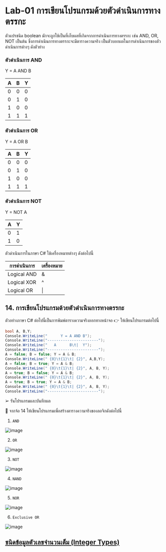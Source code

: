 # Lab-01 การเขียนโปรแกรมด้วยตัวดำเนินการทางตรรกะ

ตัวแปรชนิด boolean มักจะถูกใช้เป็นที่เก็บผลที่เกิดจากการดำเนินการทางตรรกะ เช่น AND, OR, NOT เป็นต้น ซึ่งการดำเนินการทางตรรกะจะมีตารางความจริง เป็นตัวบอกผลในการดำเนินการของตัวดำเนินการต่างๆ ดังตัวย่าง

### ตัวดำเนินการ AND

Y = A AND B

| A | B | Y |
|---|---|---|
| 0 | 0 | 0 |
| 0 | 1 | 0 |
| 1 | 0 | 0 |
| 1 | 1 | 1 |

### ตัวดำเนินการ OR

Y = A OR B

| A | B | Y |
|---|---|---|
| 0 | 0 | 0 |
| 0 | 1 | 0 |
| 1 | 0 | 0 |
| 1 | 1 | 1 |

### ตัวดำเนินการ NOT

Y = NOT A

| A | Y |
|--|--|
| 0 | 1 |
| 1 | 0 |

ตัวดำเนินการในภาษา C#
ใช้เครื่องหมายต่างๆ ดังต่อไปนี้

| การดำเนินการ | เครื่องหมาย |
|------------|-----------|
| Logical AND | & |
| Logical XOR | ^ |
| Logical OR | \| |

## 14. การเขียนโปรแกรมด้วยตัวดำเนินการทางตรรกะ

ตัวอย่างภาษา C# ต่อไปนี้เป็นการพิมพ์ตารางความจริงออกทางหน้าจอ
👉 ให้เขียนโปรแกรมต่อไปนี้

```csharp
bool A, B,Y;
Console.WriteLine("      Y = A AND B");
Console.WriteLine("-----------------------");
Console.WriteLine("   A      B\t|  Y");
Console.WriteLine("-----------------------");
A = false; B = false; Y = A & B;
Console.WriteLine(" {0}\t{1}\t| {2}", A,B,Y);
A = false; B = true; Y = A & B;
Console.WriteLine(" {0}\t{1}\t| {2}", A, B, Y);
A = true; B = false; Y = A & B;
Console.WriteLine(" {0}\t{1}\t| {2}", A, B, Y);
A = true; B = true; Y = A & B;
Console.WriteLine(" {0}\t{1}\t| {2}", A, B, Y);
Console.WriteLine("-----------------------");
```

➢ รันโปรแกรมและบันทึกผล

 
👷 จากจ้อ 14 ให้เขียนโปรแกรมเพื่อสร้างตารางความจริงของลอจิกดังต่อไปนี้

1. `AND`

![image](https://github.com/Siriratda/03376836-OOP-2566-Lab-01/assets/144195995/b5fa4d54-146c-4bde-a959-ae017d171c8b)

2. `OR`

![image](https://github.com/Siriratda/03376836-OOP-2566-Lab-01/assets/144195995/74f13cb9-ea56-4ebb-94ed-260766cf83a5)

3. `NOT`

![image](https://github.com/Siriratda/03376836-OOP-2566-Lab-01/assets/144195995/b2cc5225-5670-435b-b48f-36912cd13974)

4. `NAND`

![image](https://github.com/Siriratda/03376836-OOP-2566-Lab-01/assets/144195995/f07ff3fd-2c99-422b-962d-4b6f9f4f389f)

5. `NOR`

![image](https://github.com/Siriratda/03376836-OOP-2566-Lab-01/assets/144195995/01a55d52-8737-46bc-96d2-fd98941e46b1)

6. `Exclusive OR`

![image](https://github.com/Siriratda/03376836-OOP-2566-Lab-01/assets/144195995/14e1bfde-4925-4272-9389-ba520e948917)


## [ชนิดข้อมูลตัวเลขจำนวนเต็ม (Integer Types)](./Lab-01-part-15.md)
